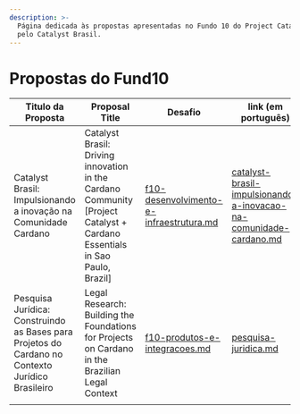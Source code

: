 ```yaml
---
description: >-
  Página dedicada às propostas apresentadas no Fundo 10 do Project Catalyst,
  pelo Catalyst Brasil.
---
```


# Propostas do Fund10

| Titulo da Proposta                                                                               | Proposal Title                                                                                                             | Desafio                                                                                                                             | link (em português)                                                                                                                              |
| ------------------------------------------------------------------------------------------------ | -------------------------------------------------------------------------------------------------------------------------- | ----------------------------------------------------------------------------------------------------------------------------------- | ------------------------------------------------------------------------------------------------------------------------------------------------ |
| Catalyst Brasil: Impulsionando a inovação na Comunidade Cardano                                  | Catalyst Brasil: Driving innovation in the Cardano Community \[Project Catalyst + Cardano Essentials in Sao Paulo, Brazil] | [f10-desenvolvimento-e-infraestrutura.md](../apresentacoes/categorias-do-fund-10/f10-desenvolvimento-e-infraestrutura.md "mention") | [catalyst-brasil-impulsionando-a-inovacao-na-comunidade-cardano.md](catalyst-brasil-impulsionando-a-inovacao-na-comunidade-cardano.md "mention") |
| Pesquisa Jurídica: Construindo as Bases para Projetos do Cardano no Contexto Jurídico Brasileiro | Legal Research: Building the Foundations for Projects on Cardano in the Brazilian Legal Context                            | [f10-produtos-e-integracoes.md](../apresentacoes/categorias-do-fund-10/f10-produtos-e-integracoes.md "mention")                     | [pesquisa-juridica.md](pesquisa-juridica.md "mention")                                                                                           |
|                                                                                                  |                                                                                                                            |                                                                                                                                     |                                                                                                                                                  |
